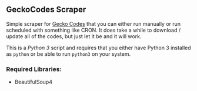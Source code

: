 GeckoCodes Scraper
------------------

Simple scraper for [Gecko Codes](https://www.geckocodes.org/) that you can either run manually or run scheduled with something like CRON. It does take a while to download / update all of the codes, but just let it be and it will work.

This is a *Python 3* script and requires that you either have Python 3 installed as `python` or be able to run `python3` on your system.

### Required Libraries:
* BeautifulSoup4
